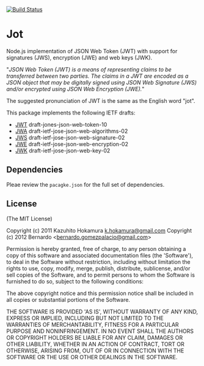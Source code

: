[![Build Status](https://secure.travis-ci.org/berngp/node-jot.png?branch=master)](http://travis-ci.org/berngp/node-jot)

# Jot

  Node.js implementation of JSON Web Token (JWT) with support for signatures (JWS), encryption (JWE) and web keys (JWK). 

  "*JSON Web Token (JWT) is a means of representing claims to be transferred between two parties. The claims in a JWT are encoded as a JSON object that may be digitally signed using JSON Web Signature (JWS) and/or encrypted using JSON Web Encryption (JWE).*"

  The suggested pronunciation of JWT is the same as the English word "jot".

  This package implements the following IETF drafts:

* [JWT](http://tools.ietf.org/html/draft-jones-json-web-token-10) draft-jones-json-web-token-10
* [JWA](https://www.ietf.org/id/draft-ietf-jose-json-web-algorithms-02.txt) draft-ietf-jose-json-web-algorithms-02
* [JWS](http://tools.ietf.org/html/draft-ietf-jose-json-web-signature-02) draft-ietf-jose-json-web-signature-02
* [JWE](http://tools.ietf.org/html/draft-ietf-jose-json-web-encryption-02) draft-ietf-jose-json-web-encryption-02
* [JWK](http://tools.ietf.org/html/draft-ietf-jose-json-web-key-02) draft-ietf-jose-json-web-key-02

## Dependencies
Pleae review the `pacagke.json` for the full set of dependencies.

## License 

(The MIT License)

Copyright (c) 2011 Kazuhito Hokamura <k.hokamura@gmail.com>
Copyright (c) 2012 Bernardo &lt;bernardo.gomezpalacio@gmail.com&gt;

Permission is hereby granted, free of charge, to any person obtaining
a copy of this software and associated documentation files (the
'Software'), to deal in the Software without restriction, including
without limitation the rights to use, copy, modify, merge, publish,
distribute, sublicense, and/or sell copies of the Software, and to
permit persons to whom the Software is furnished to do so, subject to
the following conditions:

The above copyright notice and this permission notice shall be
included in all copies or substantial portions of the Software.

THE SOFTWARE IS PROVIDED 'AS IS', WITHOUT WARRANTY OF ANY KIND,
EXPRESS OR IMPLIED, INCLUDING BUT NOT LIMITED TO THE WARRANTIES OF
MERCHANTABILITY, FITNESS FOR A PARTICULAR PURPOSE AND NONINFRINGEMENT.
IN NO EVENT SHALL THE AUTHORS OR COPYRIGHT HOLDERS BE LIABLE FOR ANY
CLAIM, DAMAGES OR OTHER LIABILITY, WHETHER IN AN ACTION OF CONTRACT,
TORT OR OTHERWISE, ARISING FROM, OUT OF OR IN CONNECTION WITH THE
SOFTWARE OR THE USE OR OTHER DEALINGS IN THE SOFTWARE.
